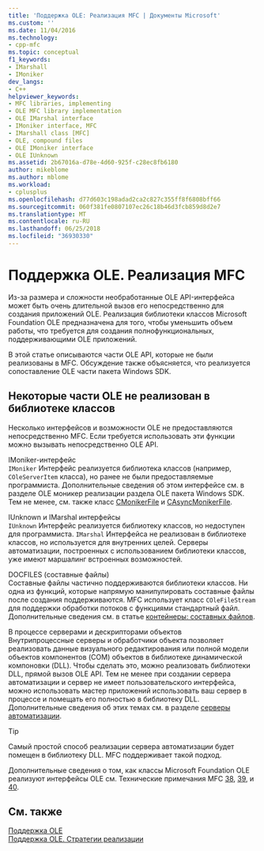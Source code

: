 ```yaml
---
title: 'Поддержка OLE: Реализация MFC | Документы Microsoft'
ms.custom: ''
ms.date: 11/04/2016
ms.technology:
- cpp-mfc
ms.topic: conceptual
f1_keywords:
- IMarshall
- IMoniker
dev_langs:
- C++
helpviewer_keywords:
- MFC libraries, implementing
- OLE MFC library implementation
- OLE IMarshal interface
- IMoniker interface, MFC
- IMarshall class [MFC]
- OLE, compound files
- OLE IMoniker interface
- OLE IUnknown
ms.assetid: 2b67016a-d78e-4d60-925f-c28ec8fb6180
author: mikeblome
ms.author: mblome
ms.workload:
- cplusplus
ms.openlocfilehash: d77d603c198adad2ca2c827c355ff8f6808bff66
ms.sourcegitcommit: 060f381fe0807107ec26c18b46d3fcb859d8d2e7
ms.translationtype: MT
ms.contentlocale: ru-RU
ms.lasthandoff: 06/25/2018
ms.locfileid: "36930330"
---
```

# <a name="ole-background-mfc-implementation"></a>Поддержка OLE. Реализация MFC
Из-за размера и сложности необработанные OLE API-интерфейса может быть очень длительной вызов его непосредственно для создания приложений OLE. Реализация библиотеки классов Microsoft Foundation OLE предназначена для того, чтобы уменьшить объем работы, что требуется для создания полнофункциональных, поддерживающими OLE приложений.  
  
 В этой статье описываются части OLE API, которые не были реализованы в MFC. Обсуждение также объясняется, что реализуется сопоставление OLE части пакета Windows SDK.  
  
##  <a name="_core_portions_of_ole_not_implemented_by_the_class_library"></a> Некоторые части OLE не реализован в библиотеке классов  
 Несколько интерфейсов и возможности OLE не предоставляются непосредственно MFC. Если требуется использовать эти функции можно вызывать непосредственно OLE API.  
  
 IMoniker-интерфейс  
 `IMoniker` Интерфейс реализуется библиотека классов (например, `COleServerItem` класса), но ранее не были предоставляемые программиста. Дополнительные сведения об этом интерфейсе см. в разделе OLE моникер реализации раздела OLE пакета Windows SDK. Тем не менее, см. также класс [CMonikerFile](../mfc/reference/cmonikerfile-class.md) и [CAsyncMonikerFile](../mfc/reference/casyncmonikerfile-class.md).  
  
 IUnknown и IMarshal интерфейсы  
 `IUnknown` Интерфейс реализуется библиотеку классов, но недоступен для программиста. `IMarshal` Интерфейса не реализован в библиотеке классов, но используется для внутренних целей. Серверы автоматизации, построенных с использованием библиотеки классов, уже имеют маршалинг встроенных возможностей.  
  
 DOCFILES (составные файлы)  
 Составные файлы частично поддерживаются библиотеки классов. Ни одна из функций, которые напрямую манипулировать составные файлы после создания поддерживаются. MFC использует класс `COleFileStream` для поддержки обработки потоков с функциями стандартный файл. Дополнительные сведения см. в статье [контейнеры: составных файлов](../mfc/containers-compound-files.md).  
  
 В процессе серверами и дескрипторами объектов  
 Внутрипроцессные серверы и обработчики объекта позволяет реализовать данные визуального редактирования или полной модели объектов компонентов (COM) объектов в библиотеке динамической компоновки (DLL). Чтобы сделать это, можно реализовать библиотеки DLL, прямой вызов OLE API. Тем не менее при создании сервера автоматизации и сервер не имеет пользовательского интерфейса, можно использовать мастер приложений использовать ваш сервер в процессе и помещать его полностью в библиотеку DLL. Дополнительные сведения об этих темах см. в разделе [серверы автоматизации](../mfc/automation-servers.md).  
  
> [!TIP]
>  Самый простой способ реализации сервера автоматизации будет помещен в библиотеку DLL. MFC поддерживает такой подход.  
  
 Дополнительные сведения о том, как классы Microsoft Foundation OLE реализуют интерфейсы OLE см. Технические примечания MFC [38](../mfc/tn038-mfc-ole-iunknown-implementation.md), [39](../mfc/tn039-mfc-ole-automation-implementation.md), и [40](../mfc/tn040-mfc-ole-in-place-resizing-and-zooming.md).  
  
## <a name="see-also"></a>См. также  
 [Поддержка OLE](../mfc/ole-background.md)   
 [Поддержка OLE. Стратегии реализации](../mfc/ole-background-implementation-strategies.md)

